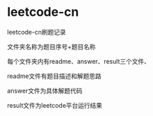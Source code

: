 # leetcode-cn
leetcode-cn刷题记录

文件夹名称为题目序号+题目名称

每个文件夹内有readme、answer、result三个文件、

readme文件有题目描述和解题思路

answer文件为具体解题代码

result文件为leetcode平台运行结果

